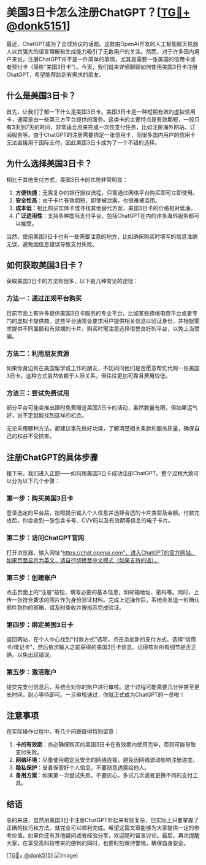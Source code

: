 # 美国3日卡怎么注册ChatGPT？[[TG💪+ @donk5151](https://t.me/s/donk5151)]

最近，ChatGPT成为了全球热议的话题。这款由OpenAI开发的人工智能聊天机器人以其强大的语言理解和生成能力吸引了无数用户的关注。然而，对于许多国内用户来说，注册ChatGPT并不是一件简单的事情，尤其是需要一张美国的信用卡或者预付卡（简称“美国3日卡”）。今天，我们就来详细聊聊如何使用美国3日卡注册ChatGPT，希望能帮助到有需求的朋友。

## 什么是美国3日卡？

首先，让我们了解一下什么是美国3日卡。美国3日卡是一种短期有效的虚拟信用卡，通常是由一些第三方平台提供的服务。这类卡的主要特点是有效期短，一般只有3天到7天的时间，非常适合用来完成一次性支付任务，比如注册海外网站、订阅服务等。由于ChatGPT的注册需要绑定一张信用卡，而很多国内用户的信用卡无法直接用于国际支付，因此美国3日卡成为了一个不错的选择。

## 为什么选择美国3日卡？

相比于其他支付方式，美国3日卡的优势非常明显：

1. **方便快捷**：无需复杂的银行授权流程，只需通过网络平台购买即可立即使用。
2. **安全性高**：由于卡片有效期短，即使被泄露，也很难被滥用。
3. **成本低**：相比购买实体卡或寻找其他替代方案，美国3日卡的价格相对低廉。
4. **广泛适用性**：支持多种国际支付平台，包括ChatGPT在内的许多海外服务都可以接受。

当然，使用美国3日卡也有一些需要注意的地方，比如确保购买时填写的信息准确无误，避免因信息错误导致支付失败。

## 如何获取美国3日卡？

获取美国3日卡的方法有很多，以下是几种常见的途径：

### 方法一：通过正规平台购买

目前市面上有许多提供美国3日卡服务的专业平台，比如某些跨境电商平台或者专门的虚拟卡提供商。这些平台通常会要求用户提供相关信息以验证身份，并根据需求提供不同面额和有效期的卡片。购买时需注意选择信誉良好的平台，以免上当受骗。

### 方法二：利用朋友资源

如果你身边有在美国留学或工作的朋友，不妨问问他们是否愿意帮忙代购一张美国3日卡。这种方式虽然依赖于人际关系，但往往更加可靠且费用较低。

### 方法三：尝试免费试用

部分平台可能会推出限时免费赠送美国3日卡的活动，虽然数量有限，但如果运气好，说不定就能找到这样的机会。

无论采用哪种方法，都建议事先做好功课，了解清楚相关条款和服务质量，确保自己的权益不受损害。

## 注册ChatGPT的具体步骤

接下来，我们进入正题——如何用美国3日卡成功注册ChatGPT。整个过程大致可以分为以下几个步骤：

### 第一步：购买美国3日卡

登录选定的平台后，按照提示输入个人信息并选择合适的卡片类型及金额。付款完成后，你会收到一张包含卡号、CVV码以及有效期等信息的电子卡片。

### 第二步：访问ChatGPT官网

打开浏览器，输入网址“https://chat.openai.com”，进入ChatGPT的官方网站。如果页面显示为英文，请自行切换至中文模式（如果支持的话）。

### 第三步：创建账户

点击页面上的“注册”按钮，填写必要的基本信息，如邮箱地址、密码等。同时，上传一张符合要求的照片作为身份验证材料。完成上述操作后，系统会发送一封确认邮件到你的邮箱，请及时查收并按指示完成验证。

### 第四步：绑定美国3日卡

返回网站，在个人中心找到“付款方式”选项，点击添加新的支付方式。选择“信用卡/借记卡”，然后依次输入之前获得的美国3日卡信息。记得核对所有细节是否正确，以免出现错误。

### 第五步：激活账户

提交完支付信息后，系统会对你的账户进行审核。这个过程可能需要几分钟甚至更长时间，耐心等待即可。一旦审核通过，你就正式成为ChatGPT的一员啦！

## 注意事项

在实际操作过程中，有几个问题值得特别留意：

1. **卡的有效期**：务必确保购买的美国3日卡在有效期内使用完毕，否则可能导致支付失败。
2. **网络环境**：尽量使用稳定且安全的网络连接，避免因网络波动影响注册进度。
3. **隐私保护**：妥善保管好个人信息，不要随意透露给他人。
4. **备用方案**：如果第一次尝试失败，不要灰心，多试几次或者更换不同的支付工具。

## 结语

总的来说，虽然用美国3日卡注册ChatGPT听起来有些复杂，但实际上只要掌握了正确的技巧和方法，就完全可以顺利完成。希望这篇文章能够为大家提供一定的参考价值。如果你还有其他疑问或者经验分享，欢迎随时留言讨论。最后，再次提醒大家，在享受高科技带来的便利的同时，也要时刻保持警惕，确保自身安全。

[[TG💪+ @donk5151](https://t.me/s/donk5151) ![Image](https://i.postimg.cc/rwNCRYN7/Snipaste-2025-04-30-17-27-05.png)]